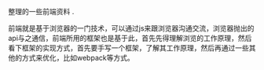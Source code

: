 整理的一些前端资料 .

前端就是基于浏览器的一门技术，可以通过js来跟浏览器沟通交流，浏览器抛出的api与之通信，前端所用的框架也是基于此，首先先得理解浏览的工作原理，然后看下框架的实现方式，首先要手写一个框架，了解其工作原理，然后再通过一些其他的方式来优化，比如webpack等方式。
